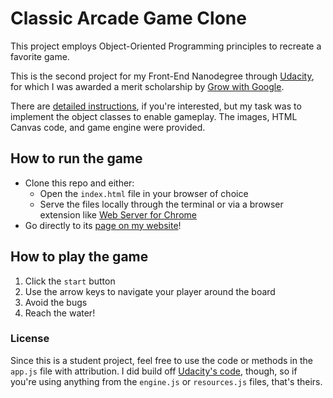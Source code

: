 Classic Arcade Game Clone
===============================

This project employs Object-Oriented Programming principles to recreate a favorite game.

This is the second project for my Front-End Nanodegree through [Udacity](https://www.udacity.com/course/front-end-web-developer-nanodegree--nd001), for which I was awarded a merit scholarship by [Grow with Google](https://grow.google/).

There are [detailed instructions](https://docs.google.com/document/d/1v01aScPjSWCCWQLIpFqvg3-vXLH2e8_SZQKC8jNO0Dc/pub?embedded=true), if you're interested, but my task was to implement the object classes to enable gameplay. The images, HTML Canvas code, and game engine were provided.

## How to run the game

- Clone this repo and either:
  - Open the `index.html` file in your browser of choice
  - Serve the files locally through the terminal or via a browser extension like [Web Server for Chrome](https://chrome.google.com/webstore/detail/web-server-for-chrome/ofhbbkphhbklhfoeikjpcbhemlocgigb?hl=en)
- Go directly to its [page on my website](https://amyfrieson.com/Project-3-Arcade-Game/)!

## How to play the game

1. Click the `start` button
2. Use the arrow keys to navigate your player around the board
3. Avoid the bugs
4. Reach the water!

### License

Since this is a student project, feel free to use the code or methods in the `app.js` file with attribution. I did build off [Udacity's code](https://github.com/udacity/frontend-nanodegree-arcade-game), though, so if you're using anything from the `engine.js` or `resources.js` files, that's theirs.
